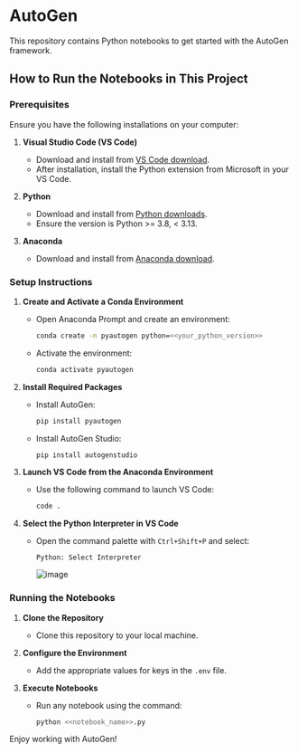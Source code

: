 # AutoGen

This repository contains Python notebooks to get started with the AutoGen framework.

## How to Run the Notebooks in This Project

### Prerequisites

Ensure you have the following installations on your computer:

1. **Visual Studio Code (VS Code)**
   - Download and install from [VS Code download](https://code.visualstudio.com/download).
   - After installation, install the Python extension from Microsoft in your VS Code.

2. **Python**
   - Download and install from [Python downloads](https://www.python.org/downloads/).
   - Ensure the version is Python >= 3.8, < 3.13.

3. **Anaconda**
   - Download and install from [Anaconda download](https://www.anaconda.com/download).

### Setup Instructions

1. **Create and Activate a Conda Environment**
   - Open Anaconda Prompt and create an environment:
     ```sh
     conda create -n pyautogen python=<<your_python_version>>
     ```
   - Activate the environment:
     ```sh
     conda activate pyautogen
     ```

2. **Install Required Packages**
   - Install AutoGen:
     ```sh
     pip install pyautogen
     ```
   - Install AutoGen Studio:
     ```sh
     pip install autogenstudio
     ```

3. **Launch VS Code from the Anaconda Environment**
   - Use the following command to launch VS Code:
     ```sh
     code .
     ```

4. **Select the Python Interpreter in VS Code**
   - Open the command palette with `Ctrl+Shift+P` and select:
     ```
     Python: Select Interpreter
     ```
     ![image](https://github.com/jeev1992/AutoGen/assets/3463537/5f16f9d5-3fc3-4ac5-88e0-1a399d43d506)


### Running the Notebooks

1. **Clone the Repository**
   - Clone this repository to your local machine.

2. **Configure the Environment**
   - Add the appropriate values for keys in the `.env` file.

3. **Execute Notebooks**
   - Run any notebook using the command:
     ```sh
     python <<notebook_name>>.py
     ```

Enjoy working with AutoGen!
